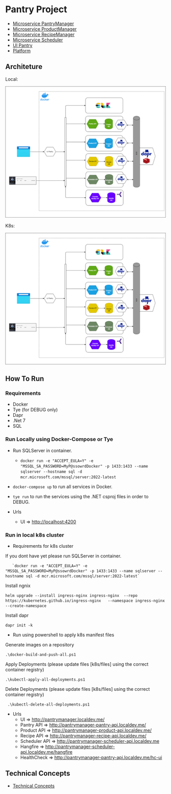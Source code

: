 # Pantry Project

* [Microservice PantryManager](/microservices/microservice.pantrymanager)
* [Microservice ProductManager](/microservices/microservice.productmanager)
* [Microservice RecipeManager](/microservices/microservice.recipemanager)
* [Microservice Scheduler](/microservices/microservice.scheduler)
* [UI Pantry](/microservices/ui-pantry)
* [Platform](/microservices/platform)

## Architeture

Local:

![architeture](/docs/arch.png)

K8s:

![architeture](/docs/arch.png)

## How To Run

### Requirements

* Docker
* Tye (for DEBUG only)
* Dapr
* .Net 7
* SQL

### Run Locally using Docker-Compose or Tye

* Run SQLServer in container.
  * `docker run -e "ACCEPT_EULA=Y" -e "MSSQL_SA_PASSWORD=MyP@ssowrdDocker" -p 1433:1433 --name sqlserver --hostname sql -d mcr.microsoft.com/mssql/server:2022-latest`
* `docker-compose up` to run all services in Docker.
* `tye run` to run the services using the .NET csproj files in order to DEBUG.

* Urls
  * UI => <http://localhost:4200>

### Run in local k8s cluster

* Requirements for k8s cluster

If you dont have yet please run SQLServer in container.

```console
   `docker run -e "ACCEPT_EULA=Y" -e "MSSQL_SA_PASSWORD=MyP@ssowrdDocker" -p 1433:1433 --name sqlserver --hostname sql -d mcr.microsoft.com/mssql/server:2022-latest`
```

Install ngnix

```console
helm upgrade --install ingress-nginx ingress-nginx  --repo https://kubernetes.github.io/ingress-nginx   --namespace ingress-nginx --create-namespace
```

Install dapr

```console
dapr init -k
```

* Run using powershell to apply k8s manifest files

Generate images on a repository

```console
.\docker-build-and-push-all.ps1    
```

Apply Deployments (please update files [k8s/files] using the correct container registry)

```console
.\kubectl-apply-all-deployments.ps1     
```

Delete Deployments (please update files [k8s/files] using the correct container registry)

```console
 .\kubectl-delete-all-deployments.ps1    
```

* Urls
  * UI => <http://pantrymanager.localdev.me/>
  * Pantry API => <http://pantrymanager-pantry-api.localdev.me/>
  * Product API => <http://pantrymanager-product-api.localdev.me/>
  * Recipe API => <http://pantrymanager-recipe-api.localdev.me/>
  * Scheduler API => <http://pantrymanager-scheduler-api.localdev.me>
  * Hangfire => <http://pantrymanager-scheduler-api.localdev.me/hangfire>
  * HealthCheck => <http://pantrymanager-pantry-api.localdev.me/hc-ui>

## Technical Concepts

* [Technical Concepts](/docs/Technical.md)
